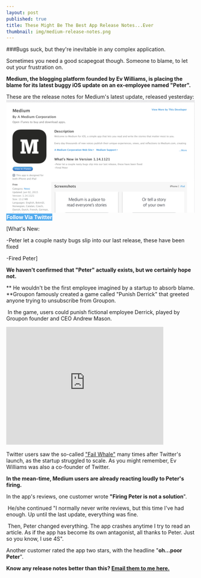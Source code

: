 ```yaml
---
layout: post
published: true
title: These Might Be The Best App Release Notes...Ever
thumbnail: img/medium-release-notes.png
---
```

###Bugs suck, but they're inevitable in any complex application.

Sometimes you need a good scapegoat though. Someone to blame, to let out your frustration on. 

**Medium, the blogging platform founded by Ev Williams, is placing the blame for its latest buggy iOS update on an ex-employee named "Peter".**

These are the release notes for Medium's latest update, released yesterday:
![Medium Release Notes](img/medium-release-notes.png)
<a class="button shadowlight" style = "font-weight: bold; background: #55acee !important; background-color: #55acee !important; color: white !important; border-color:#55acee !important;text-align: center; background: #55acee; border: 1px solid #1ABC9C; color: #fff; text-decoration: none;" href="https://twitter.com/intent/user?screen_name=msitver"> Follow Via Twitter</a>

[What's New:

-Peter let a couple nasty bugs slip into our last release, these have been fixed

-Fired Peter]

**We haven't confirmed that "Peter" actually exists, but we certainly hope not.**

** He wouldn't be the first employee imagined by a startup to absorb blame. **Groupon famously created a game called "Punish Derrick" that greeted anyone trying to unsubscribe from Groupon.

 In the game, users could punish fictional employee Derrick, played by Groupon founder and CEO Andrew Mason.
<iframe width="420" height="315" src="https://www.youtube.com/embed/nAve7L7An4Y" frameborder="0" allowfullscreen></iframe>

Twitter users saw the so-called ["Fail Whale"](http://cdn1.tnwcdn.com/wp-content/blogs.dir/1/files/2013/11/twitter_fail_whale1.png) many times after Twitter's launch, as the startup struggled to scale. As you might remember, Ev Williams was also a co-founder of Twitter.

**In the mean-time, Medium users are already reacting loudly to Peter's firing.**

In the app's reviews, one customer wrote **"Firing Peter is not a solution**".

 He/she continued "I normally never write reviews, but this time I've had enough. Up until the last update, everything was fine.

 Then, Peter changed everything. The app crashes anytime I try to read an article. As if the app has become its own antagonist, all thanks to Peter. Just so you know, I use 4S".

Another customer rated the app two stars, with the headline "**oh...poor Peter**".

**Know any release notes better than this? <a href = "mailto: directcontact@appstorechronicle.com"> Email them to me here.</a>**
